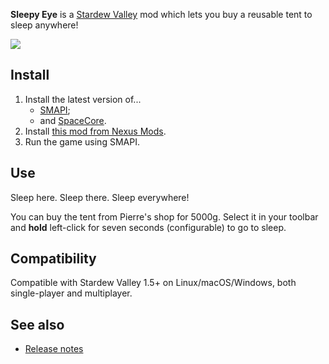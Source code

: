 ﻿**Sleepy Eye** is a [Stardew Valley](http://stardewvalley.net/) mod which lets you buy a reusable
tent to sleep anywhere!

![](screenshot.png)

## Install
1. Install the latest version of...
   * [SMAPI](https://smapi.io);
   * and [SpaceCore](https://www.nexusmods.com/stardewvalley/mods/1348).
2. Install [this mod from Nexus Mods](http://www.nexusmods.com/stardewvalley/mods/1152).
3. Run the game using SMAPI.

## Use
Sleep here. Sleep there. Sleep everywhere!

You can buy the tent from Pierre's shop for 5000g. Select it in your toolbar and **hold** left-click
for seven seconds (configurable) to go to sleep.

## Compatibility
Compatible with Stardew Valley 1.5+ on Linux/macOS/Windows, both single-player and multiplayer.

## See also
* [Release notes](release-notes.md)

